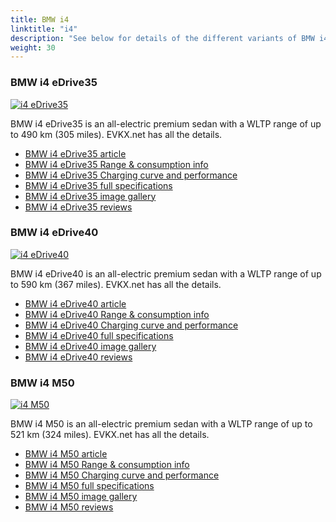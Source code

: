 ```yaml
---
title: BMW i4
linktitle: "i4"
description: "See below for details of the different variants of BMW i4"
weight: 30
---
```

### BMW i4 eDrive35

<a href="i4_edrive35/"><img src="https://media.evkx.net/multimedia/models/bmw/i4/i4_edrive35/main_1_st.jpg" class="img-fluid" alt="i4 eDrive35" ></a>

BMW i4 eDrive35 is an all-electric premium sedan with a WLTP range of up to 490 km (305 miles). EVKX.net has all the details. 

- [BMW i4 eDrive35 article](i4_edrive35/)
- [BMW i4 eDrive35 Range & consumption info](i4_edrive35/rangeandconsumption)
- [BMW i4 eDrive35 Charging curve and performance](i4_edrive35/chargingcurve)
- [BMW i4 eDrive35 full specifications](i4_edrive35/specifications)
- [BMW i4 eDrive35 image gallery](i4_edrive35/gallery)
- [BMW i4 eDrive35 reviews](i4_edrive35/reviews)

### BMW i4 eDrive40

<a href="i4_edrive40/"><img src="https://media.evkx.net/multimedia/models/bmw/i4/i4_edrive40/main_1_st.jpg" class="img-fluid" alt="i4 eDrive40" ></a>

BMW i4 eDrive40 is an all-electric premium sedan with a WLTP range of up to 590 km (367 miles). EVKX.net has all the details. 

- [BMW i4 eDrive40 article](i4_edrive40/)
- [BMW i4 eDrive40 Range & consumption info](i4_edrive40/rangeandconsumption)
- [BMW i4 eDrive40 Charging curve and performance](i4_edrive40/chargingcurve)
- [BMW i4 eDrive40 full specifications](i4_edrive40/specifications)
- [BMW i4 eDrive40 image gallery](i4_edrive40/gallery)
- [BMW i4 eDrive40 reviews](i4_edrive40/reviews)

### BMW i4 M50

<a href="i4_m50/"><img src="https://media.evkx.net/multimedia/models/bmw/i4/i4_m50/main_1_st.jpg" class="img-fluid" alt="i4 M50" ></a>

BMW i4 M50 is an all-electric premium sedan with a WLTP range of up to 521 km (324 miles). EVKX.net has all the details. 

- [BMW i4 M50 article](i4_m50/)
- [BMW i4 M50 Range & consumption info](i4_m50/rangeandconsumption)
- [BMW i4 M50 Charging curve and performance](i4_m50/chargingcurve)
- [BMW i4 M50 full specifications](i4_m50/specifications)
- [BMW i4 M50 image gallery](i4_m50/gallery)
- [BMW i4 M50 reviews](i4_m50/reviews)

